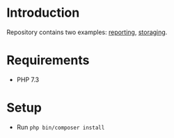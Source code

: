 # Introduction

Repository contains two examples: [reporting](src/Example1/README.md), [storaging](src/Example2/README.md).

# Requirements

* PHP 7.3

# Setup

* Run `php bin/composer install`